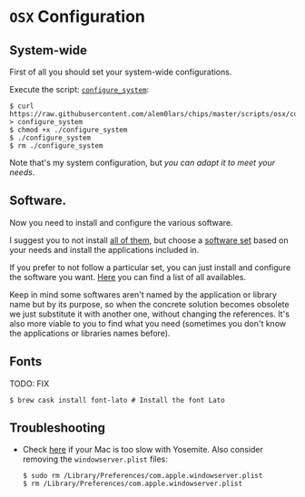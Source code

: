 # `OSX` Configuration

## System-wide

First of all you should set your system-wide configurations.

Execute the script: [`configure_system`](https://github.com/alem0lars/chips/blob/master/scripts/osx/configure_system):

```ShellSession
$ curl https://raw.githubusercontent.com/alem0lars/chips/master/scripts/osx/configure_system > configure_system
$ chmod +x ./configure_system
$ ./configure_system
$ rm ./configure_system
```

Note that's my system configuration, but *you can adapt it to meet your needs*.

## Software.

Now you need to install and configure the various software.

I suggest you to not install [all of them](./software/list), but choose a [software set](./software/sets) based on your needs and install the applications included in.

If you prefer to not follow a particular set, you can just install and configure the software you want. [Here](./software/list) you can find a list of all availables.

Keep in mind some softwares aren't named by the application or library name but by its purpose, so when the concrete solution becomes obsolete we just substitute it with another one, without changing the references. It's also more viable to you to find what you need (sometimes you don't know the applications or libraries names before).

## Fonts

TODO: FIX

```ShellSession
$ brew cask install font-lato # Install the font Lato
```

## Troubleshooting

* Check [here](http://support.apple.com/kb/PH18761) if your Mac is too slow with Yosemite. Also consider removing the `windowserver.plist` files:
  ```ShellSession
  $ sudo rm /Library/Preferences/com.apple.windowserver.plist
  $ rm /Library/Preferences/com.apple.windowserver.plist
  ```
